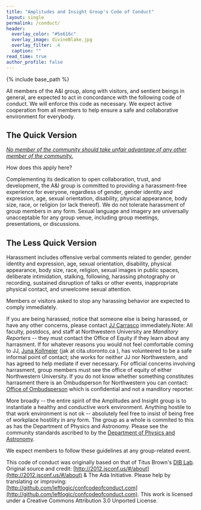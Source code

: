 ```yaml
---
title: "Amplitudes and Insight Group's Code of Conduct"
layout: single
permalink: /conduct/
header:
  overlay_color: "#5e616c"
  overlay_image: divineBlake.jpg
  overlay_filter: .4
  caption: ""
read_time: true
author_profile: false
---
```


{% include base_path %}

All members of the A&I group, along with visitors, and sentient beings in general, are expected to act in concordance with the following code of conduct. We will enforce this code as necessary. We expect active cooperation from all members to help ensure a safe and collaborative environment for everybody.

## The Quick Version
[*No member of the community should take unfair advantage of any other member of the community.*](http://www.admissions.caltech.edu/content/honor-code)

How does this apply here?

Complementing its dedication to open collaboration, trust, and development, the A&I group is committed to providing a harassment-free experience for everyone, regardless of gender, gender identity and expression, age, sexual orientation, disability, physical appearance, body size, race, or religion (or lack thereof). We do not tolerate harassment of group members in any form. Sexual language and imagery are universally unacceptable for any group venue, including group meetings, presentations, or discussions.

## The Less Quick Version
Harassment includes offensive verbal comments related to gender, gender identity and expression, age, sexual orientation, disability, physical appearance, body size, race, religion, sexual images in public spaces, deliberate intimidation, stalking, following, harassing photography or recording, sustained disruption of talks or other events, inappropriate physical contact, and unwelcome sexual attention.

Members or visitors asked to stop any harassing behavior are expected to comply immediately.

If you are being harassed, notice that someone else is being harassed, or have any other concerns, please contact [JJ Carrasco](mailto:john-joseph.carrasco@ipht.fr) immediately.Note: All faculty, postdocs, and staff at Northwestern University are *Manditory Reporters* -- they must contact the Office of Equity if they learn about any harrasment.  If for whatever reasons you would not feel comfortable coming to JJ,  [Juna Kollmeier](https://carnegiescience.edu/scientist/juna-kollmeir) (jak at cita.utoronto.ca ), has volunteered to be a safe informal point of contact;  she works for neither JJ nor Northwestern, and has agreed to help mediate if ever necessary. For official concerns involving harrasment, group members must see the office of equity of either Northwestern University. If you do not know whether something constitutes harrasment there is an Ombudsperson for Northwestern you can contact: [Office of Ombudsperson](https://www.northwestern.edu/ombuds/index.html) which is confidential and not a manditory reporter.  


More broadly -- the entire spirit of the Amplitudes and Insight group is to instantiate a healthy and conductive work environment.  Anything hostile to that work environment is not ok -- absolutely feel free to insist of being free of workplace hostility in any form.  The group as a whole is commited to this as has the Department of Physics and Astronomy. Please see the community standards ascribed to by the [Department of Physics and Astronomy](https://physics.northwestern.edu/equity-and-inclusion/community-standards.html).


We expect members to follow these guidelines at any group-related event.

This code of conduct was originally based on that of Titus Brown's [DIB Lab](http://ivory.idyll.org/lab/coc.html). Original source and credit: [http://2012.jsconf.us/#/about](http://2012.jsconf.us/#/about) & The Ada Initiative. Please help by translating or improving: [http://github.com/leftlogic/confcodeofconduct.com](http://github.com/leftlogic/confcodeofconduct.com).  This work is licensed under a Creative Commons Attribution 3.0 Unported License.
